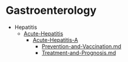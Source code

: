 
# Gastroenterology

- Hepatitis
  - [Acute-Hepatitis](./Acute-Hepatitis/)
    - [Acute-Hepatitis-A](./Acute-Hepatitis-A/)
      - [Prevention-and-Vaccination.md](./Prevention-and-Vaccination.md)
      - [Treatment-and-Prognosis.md](./Treatment-and-Prognosis.md)

